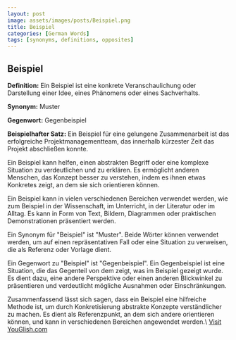 ```yaml
---
layout: post
image: assets/images/posts/Beispiel.png
title: Beispiel
categories: [German Words]
tags: [synonyms, definitions, opposites]
---
```


## Beispiel

**Definition:** Ein Beispiel ist eine konkrete Veranschaulichung oder Darstellung einer Idee, eines Phänomens oder eines Sachverhalts.

**Synonym:** Muster

**Gegenwort:** Gegenbeispiel

**Beispielhafter Satz:** Ein Beispiel für eine gelungene Zusammenarbeit ist das erfolgreiche Projektmanagementteam, das innerhalb kürzester Zeit das Projekt abschließen konnte.

Ein Beispiel kann helfen, einen abstrakten Begriff oder eine komplexe Situation zu verdeutlichen und zu erklären. Es ermöglicht anderen Menschen, das Konzept besser zu verstehen, indem es ihnen etwas Konkretes zeigt, an dem sie sich orientieren können.

Ein Beispiel kann in vielen verschiedenen Bereichen verwendet werden, wie zum Beispiel in der Wissenschaft, im Unterricht, in der Literatur oder im Alltag. Es kann in Form von Text, Bildern, Diagrammen oder praktischen Demonstrationen präsentiert werden.

Ein Synonym für "Beispiel" ist "Muster". Beide Wörter können verwendet werden, um auf einen repräsentativen Fall oder eine Situation zu verweisen, die als Referenz oder Vorlage dient.

Ein Gegenwort zu "Beispiel" ist "Gegenbeispiel". Ein Gegenbeispiel ist eine Situation, die das Gegenteil von dem zeigt, was im Beispiel gezeigt wurde. Es dient dazu, eine andere Perspektive oder einen anderen Blickwinkel zu präsentieren und verdeutlicht mögliche Ausnahmen oder Einschränkungen.

Zusammenfassend lässt sich sagen, dass ein Beispiel eine hilfreiche Methode ist, um durch Konkretisierung abstrakte Konzepte verständlicher zu machen. Es dient als Referenzpunkt, an dem sich andere orientieren können, und kann in verschiedenen Bereichen angewendet werden.\ <a id="yg-widget-0" class="youglish-widget" data-query="Beispiel" data-lang="german" data-components="8412" data-auto-start="0" data-bkg-color="theme_light" data-title="How%20to%20pronounce%20Beispiel%20in%20German"  rel="nofollow" href="https://youglish.com">Visit YouGlish.com</a><script async src="https://youglish.com/public/emb/widget.js" charset="utf-8"></script>